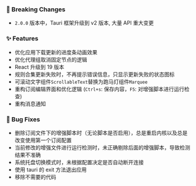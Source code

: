 ### 🚨 Breaking Changes

- `2.0.0` 版本中，Tauri 框架升级到 v2 版本, 大量 API 重大变更

### ✨ Features

- 优化应用下载更新的进度条动画效果
- 优化代理组取消固定节点的逻辑
- React 升级到 19 版本
- 规则合集更新失败时，不再提示错误信息，只显示更新失败的状态图标
- 可滚动文字组件`ScrollableText`替换为跑马灯组件`Marquee`
- 重构订阅编辑界面和优化逻辑 (`Ctrl+s`: 保存内容，`F5`: 对增强脚本进行运行检查)
- 重构消息通知

### 🐛 Bug Fixes

- 删除订阅文件下的增强脚本时（无论脚本是否启用），总是重启内核以及总是改变使用第一个订阅配置
- 当前修改的增强文件进行运行检测时，未正确剔除后面的增强脚本，导致检测结果不准确
- 系统托盘切换模式时，未根据配置决定是否自动断开连接
- 使用 tauri 的 exit 方法退出应用
- 移除不需要的代码
